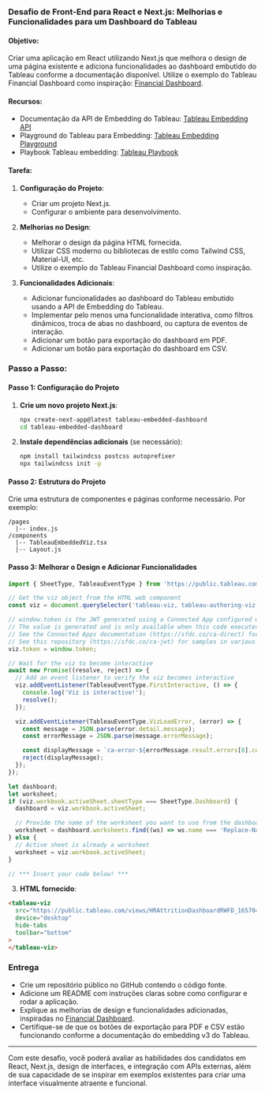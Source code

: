 ### Desafio de Front-End para React e Next.js: Melhorias e Funcionalidades para um Dashboard do Tableau

#### Objetivo:
Criar uma aplicação em React utilizando Next.js que melhora o design de uma página existente e adiciona funcionalidades ao dashboard embutido do Tableau conforme a documentação disponível. Utilize o exemplo do Tableau Financial Dashboard como inspiração: [Financial Dashboard](https://embedded.tableau.com/en/financial/).

#### Recursos:
- Documentação da API de Embedding do Tableau: [Tableau Embedding API](https://help.tableau.com/current/api/embedding_api/en-us/index.html)
- Playground do Tableau para Embedding: [Tableau Embedding Playground](https://developer.salesforce.com/tools/tableau/embedding-playground)
- Playbook Tableau embedding: [Tableau Playbook](https://tableau.github.io/embedding-playbook/)
#### Tarefa:
1. **Configuração do Projeto**:
   - Criar um projeto Next.js.
   - Configurar o ambiente para desenvolvimento.

2. **Melhorias no Design**:
   - Melhorar o design da página HTML fornecida.
   - Utilizar CSS moderno ou bibliotecas de estilo como Tailwind CSS, Material-UI, etc.
   - Utilize o exemplo do Tableau Financial Dashboard como inspiração.

3. **Funcionalidades Adicionais**:
   - Adicionar funcionalidades ao dashboard do Tableau embutido usando a API de Embedding do Tableau.
   - Implementar pelo menos uma funcionalidade interativa, como filtros dinâmicos, troca de abas no dashboard, ou captura de eventos de interação.
   - Adicionar um botão para exportação do dashboard em PDF.
   - Adicionar um botão para exportação do dashboard em CSV.

### Passo a Passo:

#### Passo 1: Configuração do Projeto

1. **Crie um novo projeto Next.js**:
   ```bash
   npx create-next-app@latest tableau-embedded-dashboard
   cd tableau-embedded-dashboard
   ```

2. **Instale dependências adicionais** (se necessário):
   ```bash
   npm install tailwindcss postcss autoprefixer
   npx tailwindcss init -p
   ```



#### Passo 2: Estrutura do Projeto

Crie uma estrutura de componentes e páginas conforme necessário. Por exemplo:
```
/pages
  |-- index.js
/components
  |-- TableauEmbeddedViz.tsx
  |-- Layout.js
```

#### Passo 3: Melhorar o Design e Adicionar Funcionalidades





```javascript
import { SheetType, TableauEventType } from 'https://public.tableau.com/javascripts/api/tableau.embedding.3.latest.js';

// Get the viz object from the HTML web component
const viz = document.querySelector('tableau-viz, tableau-authoring-viz');

// window.token is the JWT generated using a Connected App configured with Direct Trust.
// The value is generated and is only available when this code executes within the Embedding Playground.
// See the Connected Apps documentation (https://sfdc.co/ca-direct) for more information.
// See this repository (https://sfdc.co/ca-jwt) for samples in various languages.
viz.token = window.token;

// Wait for the viz to become interactive
await new Promise((resolve, reject) => {
  // Add an event listener to verify the viz becomes interactive
  viz.addEventListener(TableauEventType.FirstInteractive, () => {
    console.log('Viz is interactive!');
    resolve();
  });

  viz.addEventListener(TableauEventType.VizLoadError, (error) => {
    const message = JSON.parse(error.detail.message);
    const errorMessage = JSON.parse(message.errorMessage);

    const displayMessage = `ca-error-${errorMessage.result.errors[0].code}`;
    reject(displayMessage);
  });
});

let dashboard;
let worksheet;
if (viz.workbook.activeSheet.sheetType === SheetType.Dashboard) {
  dashboard = viz.workbook.activeSheet;

  // Provide the name of the worksheet you want to use from the dashboard
  worksheet = dashboard.worksheets.find((ws) => ws.name === 'Replace-Name-of-Worksheet');
} else {
  // Active sheet is already a worksheet
  worksheet = viz.workbook.activeSheet;
}

// *** Insert your code below! ***
```

3. **HTML fornecido**:

```html
<tableau-viz
  src="https://public.tableau.com/views/HRAttritionDashboardRWFD_16570446563570/viz?:language=pt-BR&:sid=&:display_count=n&:origin=viz_share_link"
  device="desktop"
  hide-tabs
  toolbar="bottom"
>
</tableau-viz>

```

### Entrega

- Crie um repositório público no GitHub contendo o código fonte.
- Adicione um README com instruções claras sobre como configurar e rodar a aplicação.
- Explique as melhorias de design e funcionalidades adicionadas, inspiradas no [Financial Dashboard](https://embedded.tableau.com/en/financial/).
- Certifique-se de que os botões de exportação para PDF e CSV estão funcionando conforme a documentação do embedding v3 do Tableau.

---

Com este desafio, você poderá avaliar as habilidades dos candidatos em React, Next.js, design de interfaces, e integração com APIs externas, além de sua capacidade de se inspirar em exemplos existentes para criar uma interface visualmente atraente e funcional.
